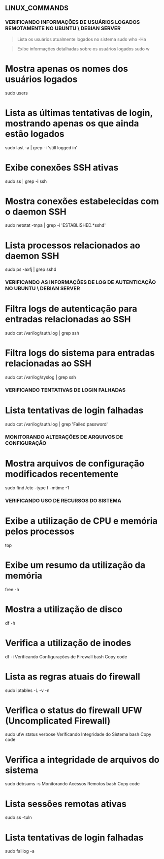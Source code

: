 ## LINUX_COMMANDS


### VERIFICANDO INFORMAÇÕES DE USUÁRIOS LOGADOS REMOTAMENTE NO UBUNTU \ DEBIAN SERVER
> Lista os usuários atualmente logados no sistema
sudo who -Ha

> Exibe informações detalhadas sobre os usuários logados
sudo w

# Mostra apenas os nomes dos usuários logados
sudo users

# Lista as últimas tentativas de login, mostrando apenas os que ainda estão logados
sudo last -a | grep -i 'still logged in'

# Exibe conexões SSH ativas
sudo ss | grep -i ssh

# Mostra conexões estabelecidas com o daemon SSH
sudo netstat -tnpa | grep -i 'ESTABLISHED.*sshd'

# Lista processos relacionados ao daemon SSH
sudo ps -axfj | grep sshd

### VERIFICANDO AS INFORMAÇÕES DE LOG DE AUTENTICAÇÃO NO UBUNTU \ DEBIAN SERVER ###

# Filtra logs de autenticação para entradas relacionadas ao SSH
sudo cat /var/log/auth.log | grep ssh

# Filtra logs do sistema para entradas relacionadas ao SSH
sudo cat /var/log/syslog | grep ssh

### VERIFICANDO TENTATIVAS DE LOGIN FALHADAS ###

# Lista tentativas de login falhadas
sudo cat /var/log/auth.log | grep 'Failed password'

### MONITORANDO ALTERAÇÕES DE ARQUIVOS DE CONFIGURAÇÃO ###

# Mostra arquivos de configuração modificados recentemente
sudo find /etc -type f -mtime -1

### VERIFICANDO USO DE RECURSOS DO SISTEMA ###

# Exibe a utilização de CPU e memória pelos processos
top

# Exibe um resumo da utilização da memória
free -h

# Mostra a utilização de disco
df -h

# Verifica a utilização de inodes
df -i
Verificando Configurações de Firewall
bash
Copy code
# Lista as regras atuais do firewall
sudo iptables -L -v -n

# Verifica o status do firewall UFW (Uncomplicated Firewall)
sudo ufw status verbose
Verificando Integridade do Sistema
bash
Copy code
# Verifica a integridade de arquivos do sistema
sudo debsums -s
Monitorando Acessos Remotos
bash
Copy code
# Lista sessões remotas ativas
sudo ss -tuln

# Lista tentativas de login falhadas
sudo faillog -a
